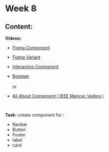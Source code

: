 # Week 8

## Content:

 

 **Videos:**
 
 - [Figma Component](https://www.youtube.com/watch?v=j55a1IFda3A&list=PLjzhiGLyugKynpBi7v2AWMCJgTrRI6Ne-&index=7)
  
- [Figma Variant](https://www.youtube.com/watch?v=eMgnfFHYTV8&list=PLjzhiGLyugKynpBi7v2AWMCJgTrRI6Ne-&index=8) 
- [Interactive Component](https://www.youtube.com/watch?v=otkYZD3VJ4E&list=PLjzhiGLyugKynpBi7v2AWMCJgTrRI6Ne-&index=9) 
- [Boolean](https://www.youtube.com/watch?v=0_NRDUjnoPA&list=PLjzhiGLyugKynpBi7v2AWMCJgTrRI6Ne-&index=12)
  <br><br>or<br>
- [All About Component ( IEEE Mancsc Vedios )](https://www.youtube.com/watch?v=NL1t23c80bU&list=PLJu3s68C-0EBzKfShemgITcNj0gyr53rd&index=5)
 <br>


 **Task:**
 create component for :
- Navbar
- Button
- Footer 
- label 
- card 

<br>

    
